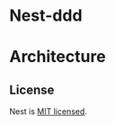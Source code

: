 # Nest-ddd

# Architecture

## License

Nest is [MIT licensed](https://github.com/nestjs/nest/blob/master/LICENSE).
